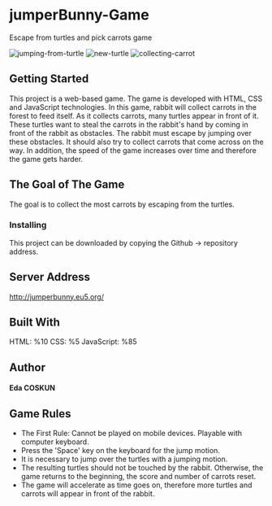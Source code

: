 # jumperBunny-Game
Escape from turtles and pick carrots game

![jumping-from-turtle](https://user-images.githubusercontent.com/56333115/118032744-af148a00-b370-11eb-9dc4-8664181b99cb.png)
![new-turtle](https://user-images.githubusercontent.com/56333115/118032753-b0de4d80-b370-11eb-817e-d222da35f641.png)
![collecting-carrot](https://user-images.githubusercontent.com/56333115/118032758-b20f7a80-b370-11eb-8d01-33bf2557eb49.png)

## Getting Started
This project is a web-based game. The game is developed with HTML, CSS and JavaScript technologies. In this game, rabbit will collect carrots in the forest to feed itself. As it collects carrots, many turtles appear in front of it. These turtles want to steal the carrots in the rabbit's hand by coming in front of the rabbit as obstacles. The rabbit must escape by jumping over these obstacles. It should also try to collect carrots that come across on the way. In addition, the speed of the game increases over time and therefore the game gets harder.

## The Goal of The Game
The goal is to collect the most carrots by escaping from the turtles.

### Installing
This project can be downloaded by copying the Github → repository address.

## Server Address
http://jumperbunny.eu5.org/

## Built With
HTML: %10
CSS: %5
JavaScript: %85

## Author
#### Eda COSKUN

## Game Rules
- The First Rule: Cannot be played on mobile devices. Playable with computer keyboard.
- Press the 'Space' key on the keyboard for the jump motion.
- It is necessary to jump over the turtles with a jumping motion.
- The resulting turtles should not be touched by the rabbit. Otherwise, the game returns to the beginning, the score and number of carrots reset.
- The game will accelerate as time goes on, therefore more turtles and carrots will appear in front of the rabbit.

